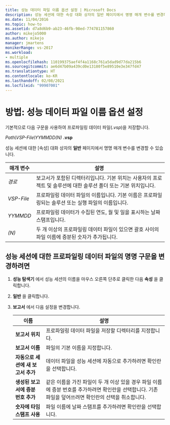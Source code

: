 ```yaml
---
title: 성능 데이터 파일 이름 옵션 설정 | Microsoft Docs
description: 성능 세션에 대한 속성 대화 상자의 일반 페이지에서 명명 매개 변수를 변경하는 방법을 알아봅니다.
ms.date: 11/04/2016
ms.topic: how-to
ms.assetid: d7a8d6b9-ab23-46fb-98ed-774781157860
author: mikejo5000
ms.author: mikejo
manager: jmartens
monikerRange: vs-2017
ms.workload:
- multiple
ms.openlocfilehash: 110199375aef4f4a1168c761a5dad9d77da215b6
ms.sourcegitcommit: ae6d47b09a439cd0e13180f5e89510e3e347fd47
ms.translationtype: HT
ms.contentlocale: ko-KR
ms.lasthandoff: 02/08/2021
ms.locfileid: "99907001"
---
```

# <a name="how-to-set-performance-data-file-name-options"></a>방법: 성능 데이터 파일 이름 옵션 설정

기본적으로 다음 구문을 사용하여 프로파일링 데이터 파일(.*vsp*)을 저장합니다.

*Path\VSP-File\YYMMDD(N)* **.vsp**

성능 세션에 대한 [속성] 대화 상자의 **일반** 페이지에서 명명 매개 변수를 변경할 수 있습니다.

|매개 변수|설명|
|-|-|
|*경로*|보고서가 포함된 디렉터리입니다. 기본 위치는 사용자의 프로젝트 및 솔루션에 대한 솔루션 폴더 또는 기본 위치입니다.|
|*VSP-File*|프로파일링 데이터 파일의 이름입니다. 기본 이름은 프로파일링되는 솔루션 또는 실행 파일의 이름입니다.|
|*YYMMDD*|프로파일링 데이터가 수집된 연도, 월 및 일을 표시하는 날짜 스탬프입니다.|
|*(N)*|두 개 이상의 프로파일링 데이터 파일이 있으면 괄호 사이의 파일 이름에 증분된 숫자가 추가됩니다.|

## <a name="to-change-the-naming-syntax-of-the-profiling-data-files-of-a-performance-session"></a>성능 세션에 대한 프로파일링 데이터 파일의 명명 구문을 변경하려면

1. **성능 탐색기** 에서 성능 세션의 이름을 마우스 오른쪽 단추로 클릭한 다음 **속성** 을 클릭합니다.

2. **일반** 을 클릭합니다.

3. **보고서** 에서 다음 설정을 변경합니다.

    |이름|설명|
    |-|-|
    |**보고서 위치**|프로파일링 데이터 파일을 저장할 디렉터리를 지정합니다.|
    |**보고서 이름**|파일의 기본 이름을 지정합니다.|
    |**자동으로 세션에 새 보고서 추가**|데이터 파일을 성능 세션에 자동으로 추가하려면 확인란을 선택합니다.|
    |**생성된 보고서에 증분 번호 추가**|같은 이름을 가진 파일이 두 개 이상 있을 경우 파일 이름에 증분 번호를 추가하려면 확인란을 선택합니다. 기존 파일을 덮어쓰려면 확인란의 선택을 취소합니다.|
    |**숫자에 타임스탬프 사용**|파일 이름에 날짜 스탬프를 추가하려면 확인란을 선택합니다.|
